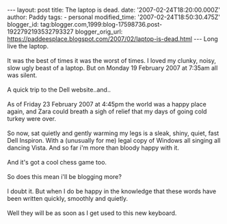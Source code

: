 \-\-- layout: post title: The laptop is dead. date:
\'2007-02-24T18:20:00.000Z\' author: Paddy tags: - personal
modified\_time: \'2007-02-24T18:50:30.475Z\' blogger\_id:
tag:blogger.com,1999:blog-17598736.post-1922792193532793327
blogger\_orig\_url:
https://paddeesplace.blogspot.com/2007/02/laptop-is-dead.html \-\-- Long
live the laptop.\
\
It was the best of times it was the worst of times. I loved my clunky,
noisy, slow ugly beast of a laptop. But on Monday 19 February 2007 at
7:35am all was silent.\
\
A quick trip to the Dell website..and..\
\
As of Friday 23 February 2007 at 4:45pm the world was a happy place
again, and Zara could breath a sigh of relief that my days of going cold
turkey were over.\
\
So now, sat quietly and gently warming my legs is a sleak, shiny, quiet,
fast Dell Inspiron. With a (unusually for me) legal copy of Windows all
singing all dancing Vista. And so far i\'m more than bloody happy with
it.\
\
And it\'s got a cool chess game too.\
\
So does this mean i\'ll be blogging more?\
\
I doubt it. But when I do be happy in the knowledge that these words
have been written quickly, smoothly and quietly.\
\
Well they will be as soon as I get used to this new keyboard.
